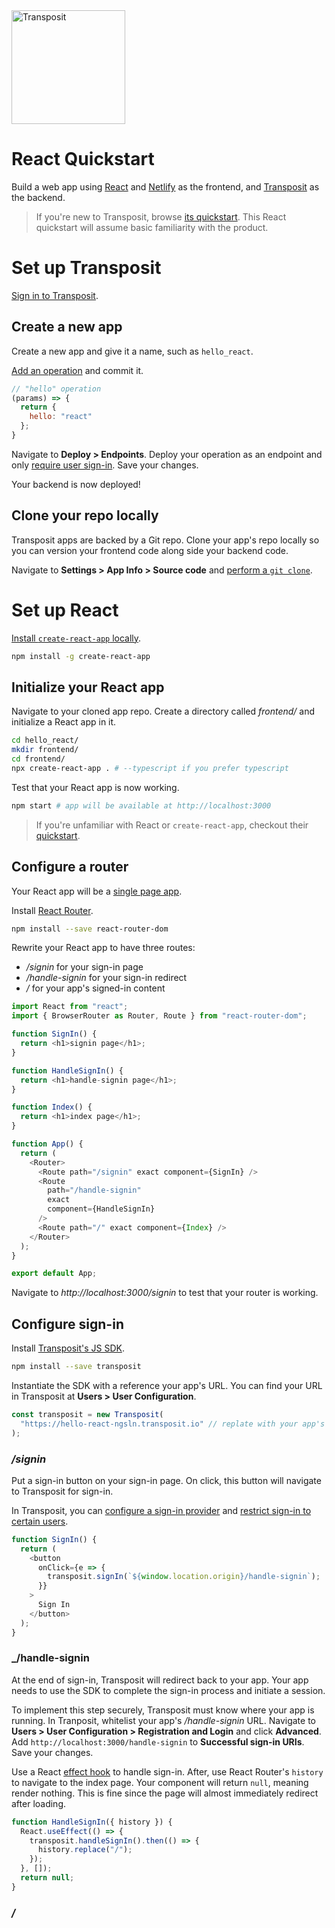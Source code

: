 <img src="https://www.transposit.com/img/transposit-logo-black.png" width="182px" alt="Transposit"/>

# React Quickstart

Build a web app using [React](https://reactjs.org/) and [Netlify](https://www.netlify.com/) as the frontend, and [Transposit](https://www.transposit.com/) as the backend.

> If you're new to Transposit, browse [its quickstart](https://www.transposit.com/docs/get-started/quickstart/). This React quickstart will assume basic familiarity with the product.

# Set up Transposit

[Sign in to Transposit](https://console.transposit.com).

## Create a new app

Create a new app and give it a name, such as `hello_react`.

[Add an operation](https://www.transposit.com/docs/building/operations/) and commit it.

```javascript
// "hello" operation
(params) => {
  return {
    hello: "react"
  };
}
```

Navigate to **Deploy > Endpoints**. Deploy your operation as an endpoint and only [require user sign-in](https://www.transposit.com/docs/building/endpoints/#require-user-sign-in). Save your changes.

Your backend is now deployed!

## Clone your repo locally

Transposit apps are backed by a Git repo. Clone your app's repo locally so you can version your frontend code along side your backend code.

Navigate to **Settings > App Info > Source code** and [perform a `git clone`](https://www.transposit.com/docs/references/repository/#cloning-your-repository).

# Set up React

[Install `create-react-app` locally](https://create-react-app.dev/).

```bash
npm install -g create-react-app
```

## Initialize your React app

Navigate to your cloned app repo. Create a directory called _frontend/_ and initialize a React app in it.

```bash
cd hello_react/
mkdir frontend/
cd frontend/
npx create-react-app . # --typescript if you prefer typescript
```

Test that your React app is now working.

```bash
npm start # app will be available at http://localhost:3000
```

> If you're unfamiliar with React or `create-react-app`, checkout their [quickstart](https://create-react-app.dev/docs/getting-started/).

## Configure a router

Your React app will be a [single page app](https://en.wikipedia.org/wiki/Single-page_application).

Install [React Router](https://reacttraining.com/react-router/web/guides/quick-start).

```bash
npm install --save react-router-dom
```

Rewrite your React app to have three routes:
- _/signin_ for your sign-in page
- _/handle-signin_ for your sign-in redirect
- _/_ for your app's signed-in content

```javascript
import React from "react";
import { BrowserRouter as Router, Route } from "react-router-dom";

function SignIn() {
  return <h1>signin page</h1>;
}

function HandleSignIn() {
  return <h1>handle-signin page</h1>;
}

function Index() {
  return <h1>index page</h1>;
}

function App() {
  return (
    <Router>
      <Route path="/signin" exact component={SignIn} />
      <Route
        path="/handle-signin"
        exact
        component={HandleSignIn}
      />
      <Route path="/" exact component={Index} />
    </Router>
  );
}

export default App;
```

Navigate to _http://localhost:3000/signin_ to test that your router is working.

## Configure sign-in

Install [Transposit's JS SDK](https://www.npmjs.com/package/transposit).

```bash
npm install --save transposit
```

Instantiate the SDK with a reference your app's URL. You can find your URL in Transposit at **Users > User Configuration**.

```javascript
const transposit = new Transposit(
  "https://hello-react-ngsln.transposit.io" // replate with your app's URL
);
```

### _/signin_

Put a sign-in button on your sign-in page. On click, this button will navigate to Transposit for sign-in.

In Transposit, you can [configure a sign-in provider](https://www.transposit.com/docs/building/user-config/#select-a-sign-in-provider) and [restrict sign-in to certain users](https://www.transposit.com/docs/building/js-sdk/#restrict-sign-in).

```javascript
function SignIn() {
  return (
    <button
      onClick={e => {
        transposit.signIn(`${window.location.origin}/handle-signin`);
      }}
    >
      Sign In
    </button>
  );
}
```

### _/handle-signin

At the end of sign-in, Transposit will redirect back to your app. Your app needs to use the SDK to complete the sign-in process and initiate a session.

To implement this step securely, Transposit must know where your app is running. In Tranposit, whitelist your app's _/handle-signin_ URL. Navigate to **Users > User Configuration > Registration and Login** and click **Advanced**. Add `http://localhost:3000/handle-signin` to **Successful sign-in URIs**. Save your changes.

Use a React [effect hook](https://reactjs.org/docs/hooks-effect.html) to handle sign-in. After, use React Router's `history` to navigate to the index page. Your component will return `null`, meaning render nothing. This is fine since the page will almost immediately redirect after loading.

```javascript
function HandleSignIn({ history }) {
  React.useEffect(() => {
    transposit.handleSignIn().then(() => {
      history.replace("/");
    });
  }, []);
  return null;
}
```

### _/_


